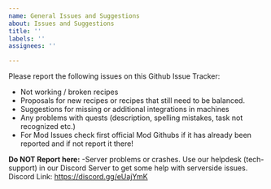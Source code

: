 ```yaml
---
name: General Issues and Suggestions
about: Issues and Suggestions
title: ''
labels: ''
assignees: ''

---
```


Please report the following issues on this Github Issue Tracker:

- Not working / broken recipes 
- Proposals for new recipes or recipes that still need to be balanced.
- Suggestions for missing or additional integrations in machines
- Any problems with quests (description, spelling mistakes, task not recognized etc.)
- For Mod Issues check first official Mod Githubs if it has already been reported and if not report it there!

**Do NOT Report here:**
-Server problems or crashes. Use our helpdesk (tech-support) in our Discord Server to get some help with serverside issues. Discord Link: https://discord.gg/eUajYmK

